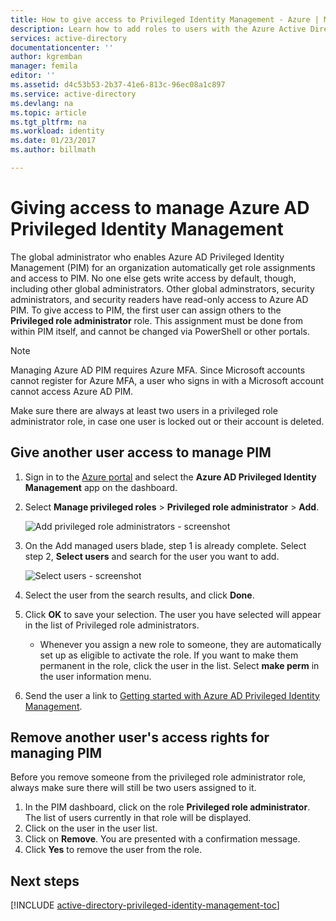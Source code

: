 ```yaml
---
title: How to give access to Privileged Identity Management - Azure | Microsoft Docs
description: Learn how to add roles to users with the Azure Active Directory Privileged Identity Management extension so they can manage PIM.
services: active-directory
documentationcenter: ''
author: kgremban
manager: femila
editor: ''
ms.assetid: d4c53b53-2b37-41e6-813c-96ec08a1c897
ms.service: active-directory
ms.devlang: na
ms.topic: article
ms.tgt_pltfrm: na
ms.workload: identity
ms.date: 01/23/2017
ms.author: billmath

---
```

# Giving access to manage Azure AD Privileged Identity Management
The global administrator who enables Azure AD Privileged Identity Management (PIM) for an organization automatically get role assignments and access to PIM. No one else gets write access by default, though, including other global administrators. Other global adminstrators, security administrators, and security readers have read-only access to Azure AD PIM. To give access to PIM, the first user can assign others to the **Privileged role administrator** role. This assignment must be done from within PIM itself, and cannot be changed via PowerShell or other portals.

> [!NOTE]
> Managing Azure AD PIM requires Azure MFA. Since Microsoft accounts cannot register for Azure MFA, a user who signs in with a Microsoft account cannot access Azure AD PIM.
> 
> 

Make sure there are always at least two users in a privileged role administrator role, in case one user is locked out or their account is deleted.

## Give another user access to manage PIM
1. Sign in to the [Azure portal](https://portal.azure.com/) and select the **Azure AD Privileged Identity Management** app on the dashboard.
2. Select **Manage privileged roles** > **Privileged role administrator** > **Add**.
   
    ![Add privileged role administrators - screenshot][1]
3. On the Add managed users blade, step 1 is already complete. Select step 2, **Select users** and search for the user you want to add.
   
    ![Select users - screenshot][2]
4. Select the user from the search results, and click **Done**.
5. Click **OK** to save your selection. The user you have selected will appear in the list of Privileged role administrators.
   
   * Whenever you assign a new role to someone, they are automatically set up as eligible to activate the role. If you want to make them permanent in the role, click the user in the list. Select **make perm** in the user information menu.
6. Send the user a link to [Getting started with Azure AD Privileged Identity Management](active-directory-privileged-identity-management-getting-started.md).

## Remove another user's access rights for managing PIM
Before you remove someone from the privileged role administrator role, always make sure there will still be two users assigned to it.

1. In the PIM dashboard, click on the role **Privileged role administrator**.  The list of users currently in that role will be displayed.
2. Click on the user in the user list.
3. Click on **Remove**.  You are presented with a confirmation message.
4. Click **Yes** to remove the user from the role.

<!--Every topic should have next steps and links to the next logical set of content to keep the customer engaged-->
## Next steps
[!INCLUDE [active-directory-privileged-identity-management-toc](../../includes/active-directory-privileged-identity-management-toc.md)]

<!--Image references-->

[1]: ./media/active-directory-privileged-identity-management-how-to-give-access-to-pim/PIM_add_PRA.png
[2]: ./media/active-directory-privileged-identity-management-how-to-give-access-to-pim/PIM_select_users.png
